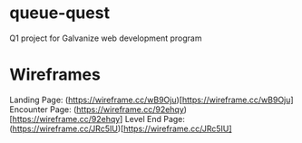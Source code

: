 # queue-quest
Q1 project for Galvanize web development program

# Wireframes

Landing Page: (https://wireframe.cc/wB9Oju)[https://wireframe.cc/wB9Oju]
Encounter Page: (https://wireframe.cc/92ehqy)[https://wireframe.cc/92ehqy]
Level End Page: (https://wireframe.cc/JRc5IU)[https://wireframe.cc/JRc5IU]
